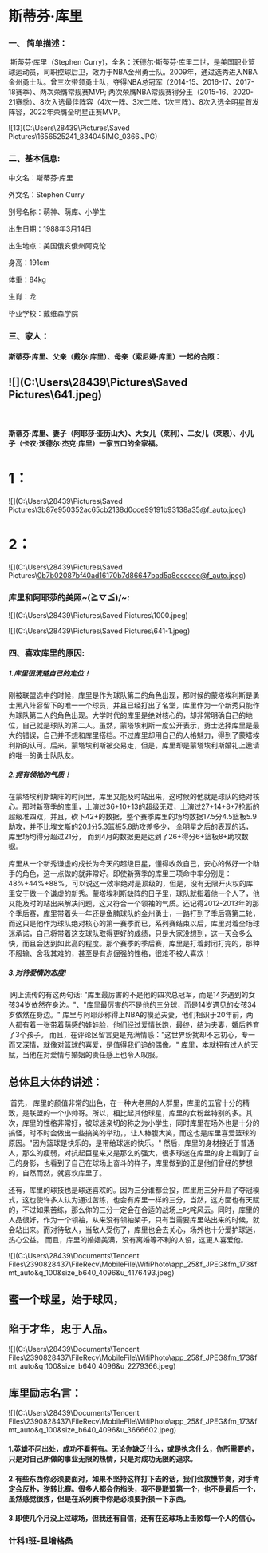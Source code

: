  







#                                       斯蒂芬·库里

### 一、 简单描述：              

​         斯蒂芬·库里（Stephen Curry)，全名：沃德尔·斯蒂芬·库里二世，是美国职业篮球运动员，司职控球后卫，效力于NBA金州勇士队。2009年，通过选秀进入NBA金州勇士队。曾三次带领勇士队，夺得NBA总冠军（2014-15、2016-17、2017-18赛季）、两次荣膺常规赛MVP;   两次荣膺NBA常规赛得分王（2015-16、2020-21赛季）、8次入选最佳阵容（4次一阵、3次二阵、1次三阵）、8次入选全明星首发阵容，2022年荣膺全明星正赛MVP。

![13](C:\Users\28439\Pictures\Saved Pictures\1656525241_834045IMG_0366.JPG)

### 二、基本信息:

中文名：斯蒂芬·库里                                                      

外文名：Stephen Curry

别号名称：萌神、萌库、小学生

出生日期：1988年3月14日

出生地点：美国俄亥俄州阿克伦

身高：191cm

体重：84kg

生肖：龙

毕业学校：戴维森学院



### 三、家人：



#### 斯蒂芬·库里、父亲（戴尔·库里）、母亲（索尼娅·库里）一起的合照：

## ![](C:\Users\28439\Pictures\Saved Pictures\641.jpeg)

​    





#### 斯蒂芬·库里、妻子（阿耶莎·亚历山大）、大女儿（莱利）、二女儿（莱恩）、小儿子（卡农·沃德尔·杰克·库里）一家五口的全家福。

# 1：

![](C:\Users\28439\Pictures\Saved Pictures\3b87e950352ac65cb2138d0cce99191b93138a35@f_auto.jpeg)



# 2：



![](C:\Users\28439\Pictures\Saved Pictures\0b7b02087bf40ad16170b7d86647bad5a8ecceee@f_auto.jpeg)





### 库里和阿耶莎的美照~\(≧▽≦)/~:



![](C:\Users\28439\Pictures\Saved Pictures\1000.jpeg)

![](C:\Users\28439\Pictures\Saved Pictures\641-1.jpeg)

### 四、喜欢库里的原因:

##### 1.库里很清楚自己的定位！

​        刚被联盟选中的时候，库里是作为球队第二的角色出现，那时候的蒙塔埃利斯是勇士黑八阵容留下的唯一一个球员，并且已经打出了名堂，库里作为一个新秀只能作为球队第二人的角色出现。大学时代的库里是绝对核心的，却非常明确自己的地位，自己就是球队的第二人。虽然，蒙塔埃利斯一度公开表示，勇士选择库里是最大的错误，自己并不想和库里搭档。不过库里却用自己的人格魅力，得到了蒙塔埃利斯的认可。后来，蒙塔埃利斯被交易走，但是，库里却是蒙塔埃利斯婚礼上邀请的唯一的勇士队队友。

#####  2.拥有领袖的气质！

​         在蒙塔埃利斯缺阵的时间里，库里又能及时站出来，这时候的他就是球队的绝对核心。那时新赛季的库里，上演过36+10+13的超级无双，上演过27+14+8+7抢断的超级准四双，并且，砍下42+的数据，整个赛季库里的场均数据17.5分4.5篮板5.9助攻，并不比埃文斯的20.1分5.3篮板5.8助攻差多少，   全明星之后的表现的话，   库里场均得分超过21分， 而到4月的数据更是达到了26+得分6+篮板8+助攻数据。

​         库里从一个新秀谦虚的成长为今天的超级巨星，懂得收敛自己，安心的做好一个助手的角色，这一点做的就非常好。即使新赛季的库里三项命中率分别是：48%+44%+88%，可以说这一效率绝对是顶级的，但是，没有无限开火权的库里安于做一个谦虚的新秀。蒙塔埃利斯缺阵的日子里，球队就指着他一个人了，他又能及时的站出来解决问题，这又符合一个领袖的气质。还记得2012-2013年的那个季后赛，库里带着头一年还是鱼腩球队的金州勇士，一路打到了季后赛第二轮，而这只是他作为球队绝对核心的第一赛季而已，系列赛结束以后，库里对着全场球迷承诺，自己将带着这支球队取得更好的成绩，只是大家没想到，这一天会多么快，而且会达到如此高的程度。那个赛季的季后赛，库里是打着封闭打完的，那种不服输、舍我其难的，甚至是有点倔强的性格，很难不被人喜欢！

##### 3.对待爱情的态度!

​         网上流传的有这两句话:  "库里最厉害的不是他的四次总冠军，而是14岁遇到的女孩34岁依然在身边。"、"库里最厉害的不是他的三分球，而是14岁遇见的女孩34岁依然在身边。" 库里与阿耶莎称得上NBA的模范夫妻，他们相识于20年前，两人都有着一张带着萌感的娃娃脸，他们经过爱情长跑，最终，结为夫妻，婚后养育了3个孩子。        而且，在评论区留言更是充满情感："这世界纷扰却不忘初心，专一而又深情，就像对篮球的喜爱，是值得我们追的偶像。"    库里，本就拥有过人的天赋，当他在对爱情与婚姻的责任感上也令人叹服。

#####  

## 总体且大体的讲述：

​          首先， 库里的颜值非常的出色，在一种大老黑的人群里，库里的五官十分的精致，是联盟的一个小帅哥。所以，相比起其他球星，库里的女粉丝特别的多。其次，库里的性格非常好，被球迷亲切的称之为小学生，同时库里在场外也是十分的搞怪，时不时会做出一些搞笑的举动，，让人棒腹大笑，而这也是库里喜爱篮球的原因。"因为篮球是快乐的，是带给球迷的快乐。"    然后，库里的身材接近于普通人，那么的瘦弱，对抗起巨星来又是那么的强大，很多球迷在库里的身上看到了自己的身影，也看到了自己在球场上奋斗的样子，库里做到的正是他们曾经的梦想的，自然而然，就喜欢库里了。

​          还有，库里的球技也是球迷喜欢的。因为三分谁都会投，库里用三分开启了夺冠模式，这也使许多人认为通过苦练，也会有库里一样的三分，当然，这方面也有天赋的，不过如果苦练，那么你的三分一定会在合适的战场上叱咤风云。同时，库里的人品很好，作为一个领袖，从来没有领袖架子，只有当需要库里站出来的时候，就会站出来。而对待敌人，当敌人受伤了，库里也会去关心，场外也十分爱护球迷，热心公益。 而且，库里的婚姻美满，没有离婚等不利的人设，这更人喜爱他。



![](C:\Users\28439\Documents\Tencent Files\2390828437\FileRecv\MobileFile\WifiPhoto\app_25&f_JPEG&fm_173&fmt_auto&q_100&size_b640_4096&u_4176493.jpeg)

##                       蜜一个球星，始于球风，

##                       陷于才华，忠于人品。

![](C:\Users\28439\Documents\Tencent Files\2390828437\FileRecv\MobileFile\WifiPhoto\app_25&f_JPEG&fm_173&fmt_auto&q_100&size_b640_4096&u_2279366.jpeg)



## 库里励志名言：

![](C:\Users\28439\Documents\Tencent Files\2390828437\FileRecv\MobileFile\WifiPhoto\app_25&f_JPEG&fm_173&fmt_auto&q_100&size_b640_4096&u_3666602.jpeg)

#### 1.英雄不问出处，成功不看拥有。无论你缺乏什么，或是执念什么，你所需要的，只是对自己所做的事业无限的热情，只是对成功无限的追求。

#### 2.有些东西你必须要面对，如果不坚持这样打下去的话，我们会放慢节奏，对手肯定会反扑，逆转比赛。很多人都会伤指头，我不是联盟第一个，也不是最后一个，虽然感觉很疼，但是在系列赛中你是必须要折损一下东西。

#### 3.即使几个月没上过球场，但我还有自信，还有在这球场上击败每一个人的信心。

###                                                                                                                             计科1班-旦增格桑

​                                                          

###                                                                                                                                                                                                                                                                                                                                               

​                                                                                                                                                                                                             